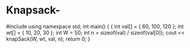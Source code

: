 # Knapsack-
#include<iostream>
  using namespace std;
  int main()
  {
  {
int val[] = { 60, 100, 120 };
int wt[] = { 10, 20, 30 };
int W = 50;
int n = sizeof(val) / sizeof(val[0]); cout << knapSack(W, wt, val, n); 
  return 0;
}
